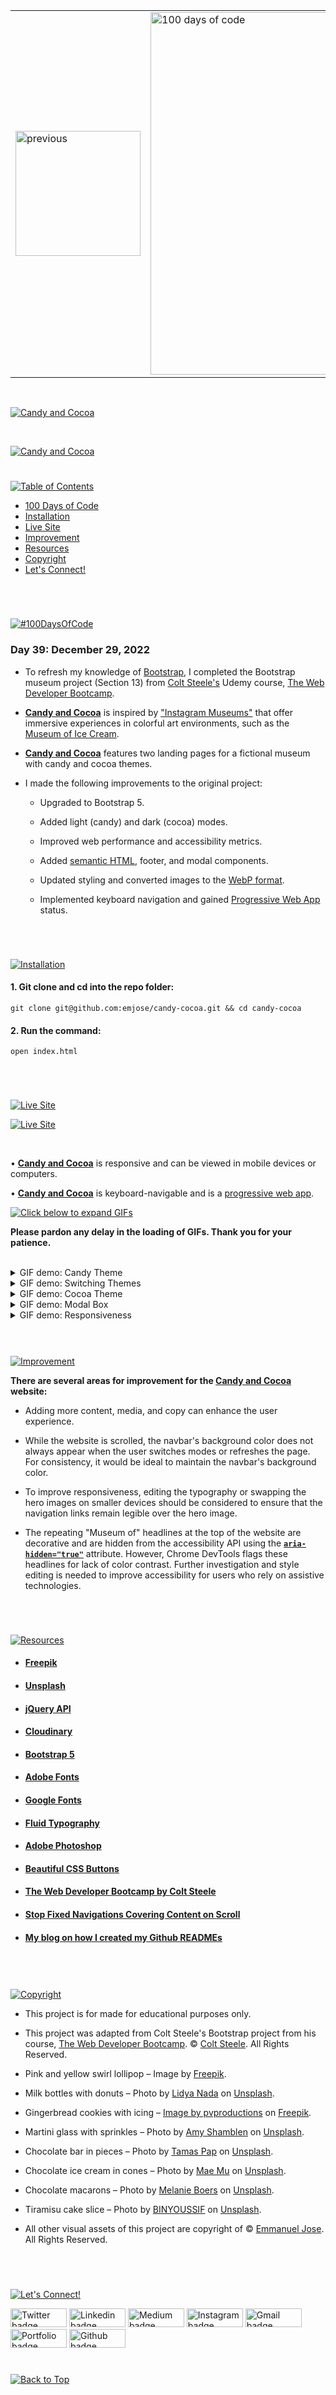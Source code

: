 <p id="header"><p>

<table>
    <tr>
        <td><a href="https://github.com/emjose/box-of-shadows/#header"><img src="https://res.cloudinary.com/dn1e07eul/image/upload/v1659330996/Readme%20Headers/header-left_ctkix5.png" alt="previous" style="width: 200px;"/></a></td>
        <td><a href="https://github.com/emjose/one-hundred/#header"><img src="https://res.cloudinary.com/dn1e07eul/image/upload/v1659330606/Readme%20Headers/header-center_bkbdbt.png" alt="100 days of code" style="width: 580px;"/></a></td>
        <td><a href="https://github.com/emjose/candy-cocoa/#header"><img src="https://res.cloudinary.com/dn1e07eul/image/upload/v1659332117/Readme%20Headers/header-right-g_zhy4gl.png" alt="next" style="width: 200px;"/></a></td>
        <!-- <td><a href="https://github.com/emjose/****NEXT-REPO****/#header"><img src="https://res.cloudinary.com/dn1e07eul/image/upload/v1659330646/Readme%20Headers/header-right_eftaz9.png" alt="next" style="width: 200px;"/></a></td> -->
    </tr>

</table>

<br>

<p id="project-title"><p>

<a href=#table-of-contents>![Candy and Cocoa](https://res.cloudinary.com/dn1e07eul/image/upload/v1672180109/Readme%20Headers/inter-039-candy-cocoa_heizlv.png)</a>

<br>

<a href="https://candy-cocoa.vercel.app/">![Candy and Cocoa](Assets/preview-039-candy-cocoa.png)</a>

#

<p id="table-of-contents"><p>

<a href=#table-of-contents>![Table of Contents](https://res.cloudinary.com/dn1e07eul/image/upload/v1659241355/Readme%20Headers/inter-toc_euxbbw.png)</a>

- [100 Days of Code](#100days)
- [Installation](#installation)
- [Live Site](#live-site)
- [Improvement](#improvement)
- [Resources](#resources)
- [Copyright](#copyright)
- [Let's Connect!](#lets-connect)

<br>

#

<p id="100days"><p>

<a href=#100days>![#100DaysOfCode](https://res.cloudinary.com/dn1e07eul/image/upload/v1659389776/Readme%20Headers/inter-100hash_kjpgmt.png)</a>

### Day 39: December 29, 2022

- To refresh my knowledge of [Bootstrap](https://getbootstrap.com/), I completed the Bootstrap museum project (Section 13) from [Colt Steele's](https://www.youtube.com/c/ColtSteeleCode) Udemy course, [The Web Developer Bootcamp](https://www.udemy.com/course/the-web-developer-bootcamp/?utm_source=adwords&utm_medium=udemyads&utm_campaign=WebDevelopment_Search_la.EN_cc.US_PP_Control&utm_content=deal4584&utm_term=_._ag_141124571892_._ad_594318012127_._kw_online+web+developer+bootcamp_._de_c_._dm__._pl__._ti_kwd-327013416878_._li_9067609_._pd__._&matchtype=p&gclid=Cj0KCQiAwJWdBhCYARIsAJc4idACXm6Smdp_7UW-f4z52_th0pfK3UEjx4m4zphbJ0AsuFL6mpeVz5EaAuTBEALw_wcB).

- **[Candy and Cocoa](https://candy-cocoa.vercel.app/)** is inspired by ["Instagram Museums"](https://www.wired.com/story/selfie-factories-instagram-museum/) that offer immersive experiences in colorful art environments, such as the [Museum of Ice Cream](https://www.museumoficecream.com/).

- **[Candy and Cocoa](https://candy-cocoa.vercel.app/)** features two landing pages for a fictional museum with candy and cocoa themes.

- I made the following improvements to the original project:

  - Upgraded to Bootstrap 5.

  - Added light (candy) and dark (cocoa) modes.

  - Improved web performance and accessibility metrics.

  - Added [semantic HTML](https://www.w3schools.com/html/html5_semantic_elements.asp), footer, and modal components.

  - Updated styling and converted images to the [WebP format](https://developers.google.com/speed/webp).

  - Implemented keyboard navigation and gained [Progressive Web App](https://web.dev/progressive-web-apps/) status.

<br>

#

<p id="installation"><p>

<a href=#installation>![Installation](https://res.cloudinary.com/dn1e07eul/image/upload/v1659389842/Readme%20Headers/inter-installation_j9ixlq.png)</a>

#### 1. Git clone and cd into the repo folder:

```console
git clone git@github.com:emjose/candy-cocoa.git && cd candy-cocoa
```

#### 2. Run the command:

```console
open index.html
```

<br>

#

<p id="live-site"><p>

<a href="https://candy-cocoa.vercel.app/">![Live Site](https://res.cloudinary.com/dn1e07eul/image/upload/v1659389947/Readme%20Headers/inter-live-site_ngkqcf.png)</a>

<a href="https://candy-cocoa.vercel.app/">![Live Site](Assets/039-live-site.png)</a>

<br>

• **[Candy and Cocoa](https://candy-cocoa.vercel.app/)** is responsive and can be viewed in mobile devices or computers.

• **[Candy and Cocoa](https://candy-cocoa.vercel.app/)** is keyboard-navigable and is a [progressive web app](https://developer.mozilla.org/en-US/docs/Web/Progressive_web_apps).

<a href=#live-site>![Click below to expand GIFs](https://res.cloudinary.com/dn1e07eul/image/upload/v1660771913/Readme%20Headers/inter-click-below-to-expand-gifs-sub_dremgj.png)</a>

**Please pardon any delay in the loading of GIFs. Thank you for your patience.**

<br>

<details>
<summary>GIF demo: Candy Theme</summary>
<br>

<a href="https://candy-cocoa.vercel.app/">![Live Site](Assets/039-candy-cocoa-1.gif)</a>

The candy theme has a pink / red / pastel color scheme, with a fixed navbar as a user scrolls.

#

</details>

<details>
<summary>GIF demo: Switching Themes</summary>
<br>

<a href="https://candy-cocoa.vercel.app/">![Live Site](Assets/039-candy-cocoa-2.gif)</a>

Users can toggle between candy and cocoa themes with the switch link in the navbar.

#

</details>

<details>
<summary>GIF demo: Cocoa Theme</summary>
<br>

<a href="https://candy-cocoa.vercel.app/">![Live Site](Assets/039-candy-cocoa-3.gif)</a>

The cocoa theme has a darker color scheme, with copy and media switching to cocoa references.

#

</details>

<details>
<summary>GIF demo: Modal Box</summary>
<br>

<a href="https://candy-cocoa.vercel.app/">![Live Site](Assets/039-candy-cocoa-4.gif)</a>

Users can view the footer's modal box of acknowledgments and image credits.

#

</details>

<details>
<summary>GIF demo: Responsiveness</summary>
<br>

<a href="https://candy-cocoa.vercel.app/">![Live Site](Assets/039-candy-cocoa-5.gif)</a>

On mobile devices and smaller screens, the navbar collapses into a hamburger menu button.

</details>

<br>

#

<p id="improvement"><p>

<a href=#improvement>![Improvement](https://res.cloudinary.com/dn1e07eul/image/upload/v1659393807/Readme%20Headers/inter-improvement_f38dsq.png)</a>

**There are several areas for improvement for the [Candy and Cocoa](https://candy-cocoa.vercel.app/) website:**

- Adding more content, media, and copy can enhance the user experience.

- While the website is scrolled, the navbar's background color does not always appear when the user switches modes or refreshes the page. For consistency, it would be ideal to maintain the navbar's background color.

- To improve responsiveness, editing the typography or swapping the hero images on smaller devices should be considered to ensure that the navigation links remain legible over the hero image.

- The repeating "Museum of" headlines at the top of the website are decorative and are hidden from the accessibility API using the **[`aria-hidden="true"`](https://developer.mozilla.org/en-US/docs/Web/Accessibility/ARIA/Attributes/aria-hidden)** attribute. However, Chrome DevTools flags these headlines for lack of color contrast. Further investigation and style editing is needed to improve accessibility for users who rely on assistive technologies.

<br>

#

<p id="resources"><p>

<a href=#resources>![Resources](https://res.cloudinary.com/dn1e07eul/image/upload/v1659314247/Readme%20Headers/inter-resources_ncevbw.png)</a>

- #### [Freepik](https://www.freepik.com/)

- #### [Unsplash](https://unsplash.com/)

- #### [jQuery API](https://api.jquery.com/)

- #### [Cloudinary](https://cloudinary.com/)

- #### [Bootstrap 5](https://getbootstrap.com/docs/5.0/getting-started/introduction/)

- #### [Adobe Fonts](https://fonts.adobe.com/)

- #### [Google Fonts](https://fonts.google.com/)

- #### [Fluid Typography](https://css-tricks.com/snippets/css/fluid-typography/)

- #### [Adobe Photoshop](https://www.adobe.com/creativecloud/buy/students.html)

- #### [Beautiful CSS Buttons](https://getcssscan.com/css-buttons-examples)

- #### [The Web Developer Bootcamp by Colt Steele](https://www.udemy.com/course/the-web-developer-bootcamp/?utm_source=adwords&utm_medium=udemyads&utm_campaign=WebDevelopment_Search_la.EN_cc.US_PP_Control&utm_content=deal4584&utm_term=_._ag_141124571892_._ad_594318012127_._kw_online+web+developer+bootcamp_._de_c_._dm__._pl__._ti_kwd-327013416878_._li_9067609_._pd__._&matchtype=p&gclid=Cj0KCQiAwJWdBhCYARIsAJc4idACXm6Smdp_7UW-f4z52_th0pfK3UEjx4m4zphbJ0AsuFL6mpeVz5EaAuTBEALw_wcB)

- #### [Stop Fixed Navigations Covering Content on Scroll](https://youtu.be/iGUSTyG-CYw)

- #### [My blog on how I created my Github READMEs](https://emmanueljose.medium.com/readme-a-makeover-story-b9c7be37a6de?sk=7ae6623d365409d875753e4604e42ffd)

<br>

#

<p id="copyright"><p>

<a href=#copyright>![Copyright](https://res.cloudinary.com/dn1e07eul/image/upload/v1659391383/Readme%20Headers/inter-copyright_ax53yz.png)</a>

- This project is for made for educational purposes only.

- This project was adapted from Colt Steele's Bootstrap project from his course, [The Web Developer Bootcamp](https://www.udemy.com/course/the-web-developer-bootcamp/?utm_source=adwords&utm_medium=udemyads&utm_campaign=WebDevelopment_Search_la.EN_cc.US_PP_Control&utm_content=deal4584&utm_term=_._ag_141124571892_._ad_594318012127_._kw_online+web+developer+bootcamp_._de_c_._dm__._pl__._ti_kwd-327013416878_._li_9067609_._pd__._&matchtype=p&gclid=Cj0KCQiAwJWdBhCYARIsAJc4idACXm6Smdp_7UW-f4z52_th0pfK3UEjx4m4zphbJ0AsuFL6mpeVz5EaAuTBEALw_wcB). © <a href="https://www.youtube.com/c/ColtSteeleCode">Colt Steele</a>. All Rights Reserved.

- Pink and yellow swirl lollipop – Image by [Freepik](https://www.freepik.com/free-photo/close-up-view-colorful-delicious-lollipop_10290607.htm#page=2&query=candy%20wrapper&position=0&from_view=keyword).

- Milk bottles with donuts – Photo by [Lidya Nada](https://unsplash.com/@lidyanada?utm_source=unsplash&utm_medium=referral&utm_content=creditCopyText) on [Unsplash](https://unsplash.com/photos/-iX-0JI8-0Y?utm_source=unsplash&utm_medium=referral&utm_content=creditCopyText).

- Gingerbread cookies with icing – [Image by pvproductions](https://www.freepik.com/free-photo/beautiful-gingerbread-cookies-children-s-party-form-sweets-candies-flat-lay_16213074.htm#query=candy%20pattern&position=7&from_view=keyword) on [Freepik](https://www.freepik.com/).

- Martini glass with sprinkles – Photo by [Amy Shamblen](https://unsplash.com/fr/@amyshamblen?utm_source=unsplash&utm_medium=referral&utm_content=creditCopyText) on [Unsplash](https://unsplash.com/photos/X3ijISYzlM4?utm_source=unsplash&utm_medium=referral&utm_content=creditCopyText).

- Chocolate bar in pieces – Photo by [Tamas Pap](https://unsplash.com/@tamasp?utm_source=unsplash&utm_medium=referral&utm_content=creditCopyText) on [Unsplash](https://unsplash.com/photos/6IDGTjq_Pic?utm_source=unsplash&utm_medium=referral&utm_content=creditCopyText).

- Chocolate ice cream in cones – Photo by [Mae Mu](https://unsplash.com/@picoftasty?utm_source=unsplash&utm_medium=referral&utm_content=creditCopyText) on [Unsplash](https://unsplash.com/photos/X5u6snvBCf0?utm_source=unsplash&utm_medium=referral&utm_content=creditCopyText).

- Chocolate macarons – Photo by [Melanie Boers](https://unsplash.com/@melanieboers?utm_source=unsplash&utm_medium=referral&utm_content=creditCopyText) on [Unsplash](https://unsplash.com/photos/eXVvchPsVTY?utm_source=unsplash&utm_medium=referral&utm_content=creditCopyText).

- Tiramisu cake slice – Photo by [BINYOUSSIF](https://unsplash.com/@binyoussif?utm_source=unsplash&utm_medium=referral&utm_content=creditCopyText) on [Unsplash](https://unsplash.com/photos/eRPE6WP5Qjc?utm_source=unsplash&utm_medium=referral&utm_content=creditCopyText).

- All other visual assets of this project are copyright of © <a href="https://www.emmanuel-jose.com/">Emmanuel Jose</a>. All Rights Reserved.

<br>

#

<p id="lets-connect">

<a href=#lets-connect>![Let's Connect!](https://res.cloudinary.com/dn1e07eul/image/upload/v1659314257/Readme%20Headers/inter-lets-connect_bv3kcd.png)</a>

<p><a href="https://twitter.com/Emmanuel_Labor"><img src="https://img.shields.io/badge/twitter-%231DA1F2.svg?&style=for-the-badge&logo=twitter&logoColor=white" height=30 width=90 alt="Twitter badge"></a> <a href="https://www.linkedin.com/in/emmanuelpjose/"><img src="https://img.shields.io/badge/linkedin-%230064e7.svg?&style=for-the-badge&logo=linkedin&logoColor=white" height=30 width=90 alt="Linkedin badge"></a> <a href="https://emmanueljose.medium.com/"><img src="https://img.shields.io/badge/medium-%238700f5.svg?&style=for-the-badge&logo=medium&logoColor=white" height=30 width=90 alt="Medium badge"></a> <a href="https://www.instagram.com/emmanuel_jose/"><img src="https://img.shields.io/badge/instagram-%23ff0077.svg?&style=for-the-badge&logo=instagram&logoColor=white" height=30 width=90 alt="Instagram badge"></a> <a href="mailto:emjose@gmail.com"><img src="https://img.shields.io/badge/gmail-%23fd1745.svg?&style=for-the-badge&logo=gmail&logoColor=white" height=30 width=90 alt="Gmail badge"></a> <a href="https://www.emmanuel-jose.com/"><img src="https://img.shields.io/badge/portfolio-%23FF0000.svg?&style=for-the-badge&logoColor=white" height=30 width=90 alt="Portfolio badge"></a> <a href="https://github.com/emjose"><img src="https://img.shields.io/badge/github-%23ff8e44.svg?&style=for-the-badge&logo=github&logoColor=white" height=30 width=90 alt="Github badge"></a></p>

#

<a href=#header>![Back to Top](https://res.cloudinary.com/dn1e07eul/image/upload/v1659314281/Readme%20Headers/inter-congrats_m4p3ck.png)</a>
